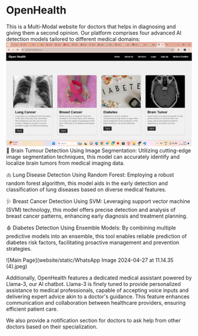 # OpenHealth
This is a Multi-Modal website for doctors that helps in diagnosing and giving them a second opinion. Our platform comprises four advanced AI detection models tailored to different medical domains:
![Main Page](website/static/70005ccc-1764-431e-a9e1-19dfd57f4c7c.jpeg)
🧠 Brain Tumour Detection Using Image Segmentation: Utilizing cutting-edge image segmentation techniques, this model can accurately identify and localize brain tumors from medical imaging data.

🫁 Lung Disease Detection Using Random Forest: Employing a robust random forest algorithm, this model aids in the early detection and classification of lung diseases based on diverse medical features.

🩺 Breast Cancer Detection Using SVM: Leveraging support vector machine (SVM) technology, this model offers precise detection and analysis of breast cancer patterns, enhancing early diagnosis and treatment planning.

🩸 Diabetes Detection Using Ensemble Models: By combining multiple predictive models into an ensemble, this tool enables reliable prediction of diabetes risk factors, facilitating proactive management and prevention strategies.

![Main Page](website/static/WhatsApp Image 2024-04-27 at 11.14.35 (4).jpeg)

Additionally, OpenHealth features a dedicated medical assistant powered by Llama-3, our AI chatbot. Llama-3 is finely tuned to provide personalized assistance to medical professionals, capable of accepting voice inputs and delivering expert advice akin to a doctor's guidance. This feature enhances communication and collaboration between healthcare providers, ensuring efficient patient care.

We also provide a notification section for doctors to ask help from other doctors based on their specialization.
